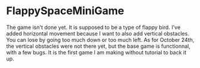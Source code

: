 # FlappySpaceMiniGame
The game isn't done yet. It is supposed to be a type of flappy bird. I've added horizontal movement because I want to also add vertical obstacles. You can lose by going too much down or too much left. As for October 24th, the vertical obstacles were not there yet, but the base game is functionnal, with a few bugs. It is the first game I am making without tutorial to back it up.
